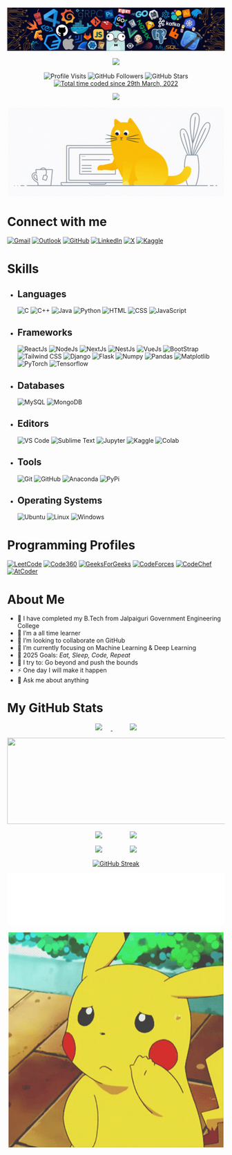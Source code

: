<p align="center">
  <img src="./images/github_banner.jpeg" alt="GitHub Banner">
</p>

<p align="center">
  <img src="https://readme-typing-svg.herokuapp.com?color=0d8eceF&size=30&center=true&vCenter=true&width=550&height=70&duration=2500&lines=Hello+World!+👋;+I'm+Debargha+Mitra+Roy;+A+Graduated+Student+👨‍🎓;+An+Open+Source+Contributor+🌟;+An+AI+and+ML+Enthusiastic+💻;Loves+To+Build+Projects+🛠️;A+Problem+Solver+🕵;">
</p>

<p align="center">
  <img src="https://komarev.com/ghpvc/?username=debarghamitraroy&label=Profile%20Visits" alt="Profile Visits">
  <img src="https://img.shields.io/github/followers/debarghamitraroy?style=flat&logo=github&label=Followers" alt="GitHub Followers">
  <img src="https://img.shields.io/github/stars/debarghamitraroy?affiliations=OWNER%2CCOLLABORATOR%2CORGANIZATION_MEMBER&style=flat&logo=github&label=Stars" alt="GitHub Stars">
  <a href="https://wakatime.com/@debarghamitraroy"><img src="https://wakatime.com/badge/user/0aaa9a42-3350-4791-a9ed-83b85adae54a.svg" alt="Total time coded since 29th March, 2022" /></a>
</p>

<p align="center">
    <img src="https://github-profile-trophy.vercel.app/?username=debarghamitraroy&theme=discord&no-bg=true"/>
</p>

<p align="center">
  <img src="./images/cat_coding.gif" alt="Cat Coding" max-width="500px"/>
</p>

# Connect with me

[![Gmail](https://img.shields.io/badge/gmail-%23EA4335?style=for-the-badge&logo=gmail&logoColor=white)](mailto:debarghamitraroy@gmail.com)
[![Outlook](https://img.shields.io/badge/outlook-%2300A4EF?style=for-the-badge)](mailto:debarghamitraroy@outlook.com)
[![GitHub](https://img.shields.io/badge/github-%23181717?style=for-the-badge&logo=github&logoColor=white)](https://github.com/debarghamitraroy)
[![LinkedIn](https://img.shields.io/badge/linkedin-%230077B5?style=for-the-badge)](https://www.linkedin.com/in/debarghamitraroy/)
[![X](https://img.shields.io/badge/x-%23000000?style=for-the-badge&logo=x&logoColor=white)](https://x.com/mitra_debargha/)
[![Kaggle](https://img.shields.io/badge/kaggle-%2320BEFF?style=for-the-badge&logo=kaggle&logoColor=black)](https://www.kaggle.com/debarghamitraroy/)

# Skills

- ## Languages

  ![C](https://img.shields.io/badge/c-%23A8B9CC?style=for-the-badge&logo=c&logoColor=black)
  ![C++](https://img.shields.io/badge/c%2B%2B-%2300599C?style=for-the-badge&logo=cplusplus&logoColor=white)
  ![Java](https://img.shields.io/badge/java-%23E60012?style=for-the-badge)
  ![Python](https://img.shields.io/badge/python-%233776AB?style=for-the-badge&logo=python&logoColor=white)
  ![HTML](https://img.shields.io/badge/html-%23E34F26?style=for-the-badge&logo=html5&logoColor=white)
  ![CSS](https://img.shields.io/badge/css-%23663399?style=for-the-badge&logo=css&logoColor=white)
  ![JavaScript](https://img.shields.io/badge/javascript-%23F7DF1E?style=for-the-badge&logo=javascript&logoColor=black)

- ## Frameworks

  ![ReactJs](https://img.shields.io/badge/reactjs-%2361DAFB?style=for-the-badge&logo=react&logoColor=black)
  ![NodeJs](https://img.shields.io/badge/nodejs-%235FA04E?style=for-the-badge&logo=nodedotjs&logoColor=black)
  ![NextJs](https://img.shields.io/badge/nextjs-%23000000?style=for-the-badge&logo=nextdotjs&logoColor=white)
  ![NestJs](https://img.shields.io/badge/nestjs-%23E0234E?style=for-the-badge&logo=nestjs&logoColor=white)
  ![VueJs](https://img.shields.io/badge/vuejs-%234FC08D?style=for-the-badge&logo=vuedotjs&logoColor=black)
  ![BootStrap](https://img.shields.io/badge/bootstrap-%237952B3?style=for-the-badge&logo=bootstrap&logoColor=white)
  ![Tailwind CSS](https://img.shields.io/badge/tailwind%20css-%2306B6D4?style=for-the-badge&logo=tailwindcss&logoColor=black)
  ![Django](https://img.shields.io/badge/django-%23092E20?style=for-the-badge&logo=django&logoColor=white)
  ![Flask](https://img.shields.io/badge/flask-%23000000?style=for-the-badge&logo=flask&logoColor=white)
  ![Numpy](https://img.shields.io/badge/numpy-%23013243?style=for-the-badge&logo=numpy&logoColor=white)
  ![Pandas](https://img.shields.io/badge/pandas-%23150458?style=for-the-badge&logo=pandas&logoColor=white)
  ![Matplotlib](https://img.shields.io/badge/matplotlib-%2300BFFF?style=for-the-badge&logo=matplotlib&logoColor=black)
  ![PyTorch](https://img.shields.io/badge/pytorch-%23EE4C2C?style=for-the-badge&logo=pytorch&logoColor=black)
  ![Tensorflow](https://img.shields.io/badge/tensorflow-%23FF6F00?style=for-the-badge&logo=tensorflow&logoColor=black)

- ## Databases

  ![MySQL](https://img.shields.io/badge/mysql-%234479A1?style=for-the-badge&logo=mysql&logoColor=black)
  ![MongoDB](https://img.shields.io/badge/mongodb-%2347A248?style=for-the-badge&logo=mongodb&logoColor=black)

- ## Editors

  ![VS Code](https://img.shields.io/badge/vs%20code-%232F80ED?style=for-the-badge)
  ![Sublime Text](https://img.shields.io/badge/sublime%20text-%23FF9800?style=for-the-badge&logo=sublimetext&logoColor=black)
  ![Jupyter](https://img.shields.io/badge/jupyter-%23F37626?style=for-the-badge&logo=jupyter&logoColor=black)
  ![Kaggle](https://img.shields.io/badge/kaggle-%2320BEFF?style=for-the-badge&logo=kaggle&logoColor=black)
  ![Colab](https://img.shields.io/badge/google%20colab-%23F9AB00?style=for-the-badge&logo=googlecolab&logoColor=black)

- ## Tools

  ![Git](https://img.shields.io/badge/git-%23F05032?style=for-the-badge&logo=git&logoColor=white)
  ![GitHub](https://img.shields.io/badge/github-%23181717?style=for-the-badge&logo=github&logoColor=white)
  ![Anaconda](https://img.shields.io/badge/anaconda-%2344A833?style=for-the-badge&logo=anaconda&logoColor=white)
  ![PyPi](https://img.shields.io/badge/pypi-%233775A9?style=for-the-badge&logo=pypi&logoColor=white)

- ## Operating Systems

  ![Ubuntu](https://img.shields.io/badge/Ubuntu-%23E95420?style=for-the-badge&logo=ubuntu&logoColor=white)
  ![Linux](https://img.shields.io/badge/LINUX-%23FCC624?style=for-the-badge&logo=linux&logoColor=black)
  ![Windows](https://img.shields.io/badge/Windows-%230078D4?style=for-the-badge)

# Programming Profiles

[![LeetCode](https://img.shields.io/badge/leetcode-%23FFA116?style=for-the-badge&logo=leetcode&logoColor=black)](https://leetcode.com/u/debarghamitraroy/)
[![Code360](https://img.shields.io/badge/code360-%23DD6620?style=for-the-badge&logo=codingninjas&logoColor=black)](https://www.naukri.com/code360/profile/ryzen)
[![GeeksForGeeks](https://img.shields.io/badge/geeksforgeeks-%232F8D46?style=for-the-badge&logo=geeksforgeeks&logoColor=black)](https://www.geeksforgeeks.org/user/debarghamitraroy/)
[![CodeForces](https://img.shields.io/badge/codeforces-%231F8ACB?style=for-the-badge&logo=codeforces&logoColor=black)](https://codeforces.com/profile/Debargha-Mitra-Roy)
[![CodeChef](https://img.shields.io/badge/codechef-%235B4638?style=for-the-badge&logo=codechef&logoColor=white)](https://www.codechef.com/users/debarghamitra)
[![AtCoder](https://img.shields.io/badge/atcoder-%233D7BFF?style=for-the-badge)](https://atcoder.jp/users/debarghamitra)

# About Me

- 🔭 I have completed my B.Tech from Jalpaiguri Government Engineering College
- 🌱 I’m a all time learner
- 👯 I’m looking to collaborate on GitHub
- 🤔 I’m currently focusing on Machine Learning & Deep Learning
- 🥅 2025 Goals: _Eat, Sleep, Code, Repeat_
- 🧗 I try to: Go beyond and push the bounds
- ⚡ One day I will make it happen
- 💬 Ask me about anything

# My GitHub Stats

<p align="center">
  <a href="https://github-readme-stats-sigma-five.vercel.app/api?username=debarghamitraroy&count_private=true&show_icons=true&theme=radical&hide_border=true">
    <img src="https://github-readme-stats-sigma-five.vercel.app/api?username=debarghamitraroy&count_private=true&show_icons=true&theme=radical&hide_border=true" style="margin-right:20px"/>
  <a href="https://github-readme-stats-eight-theta.vercel.app/api/top-langs/?username=debarghamitraroy&layout=compact&langs_count=16&theme=radical&hide_border=true">
    <img src="https://github-readme-stats-eight-theta.vercel.app/api/top-langs/?username=debarghamitraroy&layout=compact&langs_count=16&theme=radical&hide_border=true" style="margin-left:40px"/>
  </a>
</p>

<p align="center">
  <img src="https://github-profile-summary-cards.vercel.app/api/cards/profile-details?username=debarghamitraroy&theme=radical&hide_border=true" border-radius="40px" width="800px" height="200px"/>
</p>

<p align="center">
  <a>
    <img src="https://github-profile-summary-cards.vercel.app/api/cards/repos-per-language?username=debarghamitraroy&theme=radical&hide_border=true" style="margin-right:20px"/>
  </a>
  <a>
    <img src="https://github-profile-summary-cards.vercel.app/api/cards/most-commit-language?username=debarghamitraroy&theme=radical&hide_border=true" style="margin-left:40px"/>
  </a>
</p>

<p align="center">
  <a>
    <img src="https://github-profile-summary-cards.vercel.app/api/cards/stats?username=debarghamitraroy&theme=radical&hide_border=true" style="margin-right:20px"/>
  </a>
  <a>
    <img src="https://github-profile-summary-cards.vercel.app/api/cards/productive-time?username=debarghamitraroy&theme=radical&hide_border=true&utcOffset=5.30" style="margin-left:40px"/>
  </a>
</p>

<p align="center">
  <a href="https://git.io/streak-stats"><img src="https://github-readme-streak-stats-kohl-one.vercel.app?user=debarghamitraroy&theme=radical&hide_border=true&card_width=800&card_height=200" alt="GitHub Streak" /></a>
</p>

<img height="120" alt="Thanks for visiting my profile" width="100%" src="./images/marquee.svg"/>

<p align="center">
  <img src="./images/bye.gif" alt="Good Bye!" max-width="500px"/>
</p>
